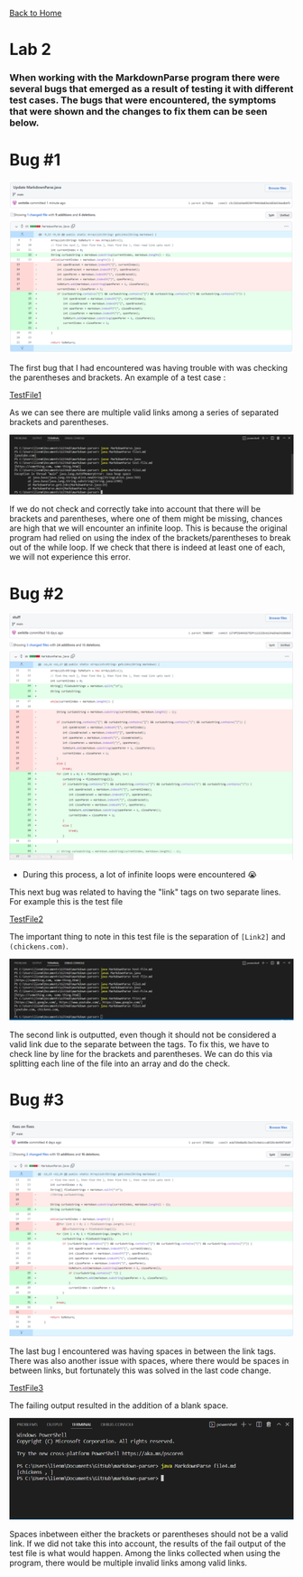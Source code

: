 [Back to Home](https://smhitle.github.io/cse15l-lab-reports/)

# Lab 2

### When working with the MarkdownParse program there were several bugs that emerged as a result of testing it with different test cases. The bugs that were encountered, the symptoms that were shown and the changes to fix them can be seen below.

# Bug #1 

![Codediff1](Images/codediff2.PNG)

The first bug that I had encountered was having trouble with was checking the parentheses and brackets. An example of a test case :

[TestFile1](https://github.com/smhitle/markdown-parser/blob/main/file2.md?plain=1)

As we can see there are multiple valid links among a series of separated brackets and parentheses.

![Fail1](Images/fail1.PNG)

If we do not check and correctly take into account that there will be brackets and parentheses, where one of them might be missing, chances are high that we will encounter an infinite loop. This is because the original program had relied on using the index of the brackets/parentheses to break out of the while loop. If we check that there is indeed at least one of each, we will not experience this error.

# Bug #2

![Codediff2](Images/codediff1.PNG)
* During this process, a lot of infinite loops were encountered 😭

This next bug was related to having the "link" tags on two separate lines. For example this is the test file 

[TestFile2](https://github.com/smhitle/markdown-parser/blob/main/file3.md?plain=1)

The important thing to note in this test file is the separation of `[Link2]` and `(chickens.com)`. 

![Fail2](Images/fail2.PNG)

The second link is outputted, even though it should not be considered a valid link due to the separate between the tags. To fix this, we have to check line by line for the brackets and parentheses. We can do this via splitting each line of the file into an array and do the check.


# Bug #3
![Codediff3](Images/codediff3.PNG)

The last bug I encountered was having spaces in between the link tags. There was also another issue with spaces, where there would be spaces in between links, but fortunately this was solved in the last code change.

[TestFile3](https://github.com/smhitle/markdown-parser/blob/main/file4.md?plain=1)

The failing output resulted in the addition of a blank space.

![Fail3](Images/fail3.PNG)

Spaces inbetween either the brackets or parentheses should not be a valid link. If we did not take this into account, the results of the fail output of the test file is what would happen. Among the links collected when using the program, there would be multiple invalid links among valid links.

